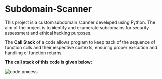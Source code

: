 # Subdomain-Scanner
This project is a custom subdomain scanner developed using Python. The aim of the project is to identify and enumerate subdomains for security assessment and ethical hacking purposes.

The **Call Stack** of a code allows program to keep track of the sequence of function calls and their respective contexts, ensuring proper execution and handling of function returns.

**The call stack of this code is given below:**

![code process](https://github.com/anushamahajan/Subdomain-Scanner/assets/116106599/785d776b-9a13-4ef0-8827-791278d0e155)

